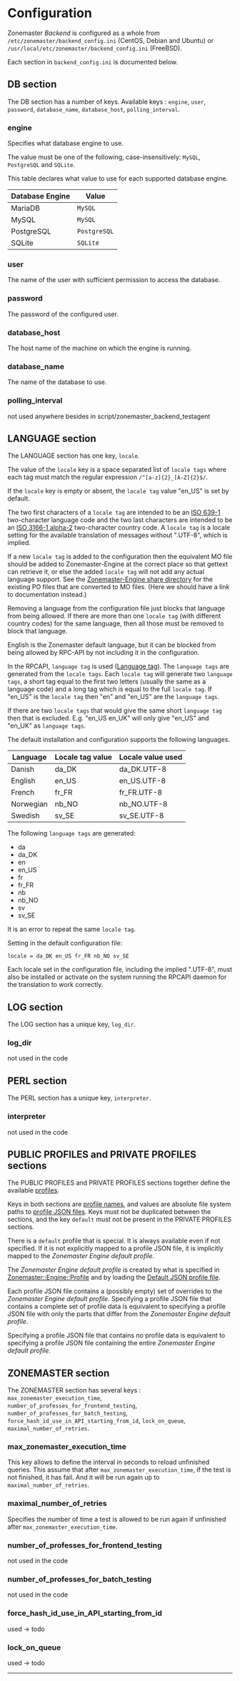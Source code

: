 # Configuration

Zonemaster *Backend* is configured as a whole from `/etc/zonemaster/backend_config.ini`
(CentOS, Debian and Ubuntu) or `/usr/local/etc/zonemaster/backend_config.ini`
(FreeBSD).

Each section in `backend_config.ini` is documented below.

## DB section

The DB section has a number of keys.
Available keys : `engine`, `user`, `password`, `database_name`,
`database_host`, `polling_interval`.

### engine

Specifies what database engine to use.

The value must be one of the following, case-insensitively: `MySQL`,
`PostgreSQL` and `SQLite`.

This table declares what value to use for each supported database engine.

Database Engine   | Value
------------------|------
MariaDB           | `MySQL`
MySQL             | `MySQL`
PostgreSQL        | `PostgreSQL`
SQLite            | `SQLite`

### user

The name of the user with sufficient permission to access the database.

### password

The password of the configured user.

### database_host

The host name of the machine on which the engine is running.

### database_name

The name of the database to use.

### polling_interval

not used anywhere besides in script/zonemaster_backend_testagent


## LANGUAGE section

The LANGUAGE section has one key, `locale`.

The value of the `locale` key is a space separated list of
`locale tags` where each tag must match the regular expression
`/^[a-z]{2}_[A-Z]{2}$/`.

If the `locale` key is empty or absent, the `locale tag` value
"en_US" is set by default.

The two first characters of a `locale tag` are intended to be an
[ISO 639-1] two-character language code and the two last characters
are intended to be an [ISO 3166-1 alpha-2] two-character country code.
A `locale tag` is a locale setting for the available translation
of messages without ".UTF-8", which is implied.

If a new `locale tag` is added to the configuration then the equivalent
MO file should be added to Zonemaster-Engine at the correct place so
that gettext can retrieve it, or else the added `locale tag` will not
add any actual language support. See the
[Zonemaster-Engine share directory] for the existing PO files that are
converted to MO files. (Here we should have a link
to documentation instead.)

Removing a language from the configuration file just blocks that
language from being allowed. If there are more than one `locale tag`
(with different country codes) for the same language, then
all those must be removed to block that language.

English is the Zonemaster default language, but it can be blocked
from being allowed by RPC-API by not including it in the
configuration.

In the RPCAPI, `language tag` is used ([Language tag]). The
`language tags` are generated from the `locale tags`. Each
`locale tag` will generate two `language tags`, a short tag
equal to the first two letters (usually the same as a language
code) and a long tag which is equal to the full `locale tag`.
If "en_US" is the `locale tag` then "en" and "en_US" are the
`language tags`.

If there are two `locale tags` that would give the same short
`language tag` then that is excluded. E.g. "en_US en_UK" will
only give "en_US" and "en_UK" as `language tags`.

The default installation and configuration supports the
following languages.

Language | Locale tag value   | Locale value used
---------|--------------------|------------------
Danish   | da_DK              | da_DK.UTF-8
English  | en_US              | en_US.UTF-8
French   | fr_FR              | fr_FR.UTF-8
Norwegian| nb_NO              | nb_NO.UTF-8
Swedish  | sv_SE              | sv_SE.UTF-8

The following `language tags` are generated:
* da
* da_DK
* en
* en_US
* fr
* fr_FR
* nb
* nb_NO
* sv
* sv_SE

It is an error to repeat the same `locale tag`.

Setting in the default configuration file:

```
locale = da_DK en_US fr_FR nb_NO sv_SE
```

Each locale set in the configuration file, including the implied
".UTF-8", must also be installed or activate on the system
running the RPCAPI daemon for the translation to work correctly.


## LOG section

The LOG section has a unique key, `log_dir`.

### log_dir

not used in the code


## PERL section

The PERL section has a unique key, `interpreter`.

### interpreter

not used in the code


## PUBLIC PROFILES and PRIVATE PROFILES sections

The PUBLIC PROFILES and PRIVATE PROFILES sections together define the available [profiles].

Keys in both sections are [profile names], and values are absolute file system paths to
[profile JSON files]. Keys must not be duplicated between the sections, and the
key `default` must not be present in the PRIVATE PROFILES sections.

There is a `default` profile that is special. It is always available even
if not specified. If it is not explicitly mapped to a profile JSON file, it is implicitly
mapped to the *Zonemaster Engine default profile*.

The *Zonemaster Engine default profile* is created by what is specified in
[Zonemaster::Engine::Profile] and by loading the [Default JSON profile file].

Each profile JSON file contains a (possibly empty) set of overrides to
the *Zonemaster Engine default profile*. Specifying a profile JSON file
that contains a complete set of profile data is equivalent to specifying
a profile JSON file with only the parts that differ from the *Zonemaster
Engine default profile*.

Specifying a profile JSON file that contains no profile data is equivalent
to specifying a profile JSON file containing the entire
*Zonemaster Engine default profile*.

## ZONEMASTER section

The ZONEMASTER section has several keys :
`max_zonemaster_execution_time`,
`number_of_professes_for_frontend_testing`,
`number_of_professes_for_batch_testing`,
`force_hash_id_use_in_API_starting_from_id`, `lock_on_queue`,
`maximal_number_of_retries`.

### max_zonemaster_execution_time

This key allows to define the interval in seconds to reload unfinished
queries.
This assume that after `max_zonemaster_execution_time`, if the test is
not finished, it has fail. And it will be run again up to
`maximal_number_of_retries`.

### maximal_number_of_retries

Specifies the number of time a test is allowed to be run again if
unfinished after `max_zonemaster_execution_time`.

### number_of_professes_for_frontend_testing

not used in the code

### number_of_professes_for_batch_testing

not used in the code

### force_hash_id_use_in_API_starting_from_id

used -> todo

### lock_on_queue

used -> todo

--------

[Default JSON profile file]:          https://github.com/zonemaster/zonemaster-engine/blob/master/share/profile.json
[ISO 3166-1 alpha-2]:                 https://en.wikipedia.org/wiki/ISO_3166-1_alpha-2
[ISO 639-1]:                          https://en.wikipedia.org/wiki/ISO_639-1
[Profile JSON files]:                 https://github.com/zonemaster/zonemaster-engine/blob/master/docs/Profiles.md
[Profile names]:                      API.md#profile-name
[Profiles]:                           Architecture.md#profile
[Zonemaster-Engine share directory]:  https://github.com/zonemaster/zonemaster-engine/tree/master/share
[Zonemaster::Engine::Profile]:        https://metacpan.org/pod/Zonemaster::Engine::Profile#PROFILE-PROPERTIES
[Language tag]:                       API.md#language-tag


